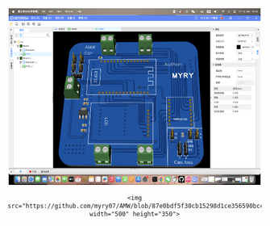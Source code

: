 
<div align=center>
    <img src="https://github.com/myry07/AMW/blob/87e0bdf5f30cb15298d1ce356590bc4912504ebd/02.Hardware/imgs/Car.png" width="500" height="350">
    
    <img src="https://github.com/myry07/AMW/blob/87e0bdf5f30cb15298d1ce356590bc4912504ebd/02.Hardware/imgs/Control.png" width="500" height="350">
    
</div>





